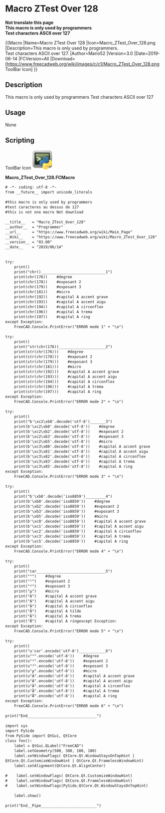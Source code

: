 # Macro ZTest Over 128

**Not translate this page<br />This macro is only used by programmers<br />Test characters ASCII over 127<br />**


{{Macro
|Name=Macro ZTest Over 128
|Icon=Macro_ZTest_Over_128.png
|Description=This macro is only used by programmers.<br />Test characters ASCII over 127.
|Author=Mario52
|Version=3.0
|Date=2019-06-14
|FCVersion=All
|Download=[https://www.freecadweb.org/wiki/images/c/c1/Macro_ZTest_Over_128.png ToolBar Icon]
}}

## Description

This macro is only used by programmers Test characters ASCII over 127

## Usage

None

## Scripting

ToolBar Icon ![](images/Macro_ZTest_Over_128.png )

**Macro\_ZTest\_Over\_128.FCMacro**


    # -*- coding: utf-8 -*-
    from __future__ import unicode_literals

    #this macro is only used by programmers
    #test caracteres au dessus de 127
    #this is not one macro Not download

    __title__   = "Macro_ZTest_Over_128"
    __author__  = "Programmer"
    __url__     = "https://www.freecadweb.org/wiki/Main_Page"
    __Wiki__    = "https://www.freecadweb.org/wiki/Macro_ZTest_Over_128"
    __version__ = "03.00"
    __date__    = "2019/06/14"


    try:
        print()
        print("chr()_____________________________1")
        print(chr(176))    #degree
        print(chr(178))    #exposant 2
        print(chr(179))    #exposant 3
        print(chr(181))    #micro
        print(chr(192))    #capital A accent grave
        print(chr(193))    #capital A accent aigu
        print(chr(194))    #capital A circonflex
        print(chr(196))    #capital A trema
        print(chr(197))    #capital A ring
    except Exception:
        FreeCAD.Console.PrintError("ERROR mode 1" + "\n")

    try:
        print()
        print("str(chr(176))_____________________2")
        print(str(chr(176)))    #degree
        print(str(chr(178)))    #exposant 2
        print(str(chr(179)))    #exposant 3
        print(str(chr(181)))    #micro
        print(str(chr(192)))    #capital A accent grave
        print(str(chr(193)))    #capital A accent aigu
        print(str(chr(194)))    #capital A circonflex
        print(str(chr(196)))    #capital A trema
        print(str(chr(197)))    #capital A ring
    except Exception:
        FreeCAD.Console.PrintError("ERROR mode 2" + "\n")

    try:
        print()
        print("b'\xc2\xb0'.decode('utf-8')_______3")
        print(b'\xc2\xb0'.decode('utf-8'))    #degree
        print(b'\xc2\xb2'.decode('utf-8'))    #exposant 2
        print(b'\xc2\xb3'.decode('utf-8'))    #exposant 3
        print(b'\xc2\xb5'.decode('utf-8'))    #micro
        print(b'\xc3\x80'.decode('utf-8'))    #capital A accent grave
        print(b'\xc3\x81'.decode('utf-8'))    #capital A accent aigu
        print(b'\xc3\x82'.decode('utf-8'))    #capital A circonflex
        print(b'\xc3\x83'.decode('utf-8'))    #capital A trema
        print(b'\xc3\x85'.decode('utf-8'))    #capital A ring
    except Exception:
        FreeCAD.Console.PrintError("ERROR mode 3" + "\n")

    try:
        print()
        print("b'\xb0'.decode('iso8859')_________4")
        print(b'\xb0'.decode('iso8859'))    #degree
        print(b'\xb2'.decode('iso8859'))    #exposant 2
        print(b'\xb3'.decode('iso8859'))    #exposant 3
        print(b'\xb5'.decode('iso8859'))    #micro
        print(b'\xc0'.decode('iso8859'))    #capital A accent grave
        print(b'\xc1'.decode('iso8859'))    #capital A accent aigu
        print(b'\xc2'.decode('iso8859'))    #capital A circonflex
        print(b'\xc3'.decode('iso8859'))    #capital A trema
        print(b'\xc5'.decode('iso8859'))    #capital A ring
    except Exception:
        FreeCAD.Console.PrintError("ERROR mode 4" + "\n")

    try:
        print()
        print("car_______________________________5")
        print("°")    #degree
        print("²")    #exposant 2
        print("³")    #exposant 3
        print("µ")    #micro
        print("À")    #capital A accent grave
        print("Á")    #capital A accent aigu
        print("Â")    #capital A circonflex
        print("Ã")    #capital A tilde
        print("Ä")    #capital A trema
        print("Å")    #capital A ringexcept Exception:
    except Exception:
        FreeCAD.Console.PrintError("ERROR mode 5" + "\n")

    try:
        print()
        print("u'car'.encode('utf-8')____________6")
        print(u"°".encode('utf-8'))    #degree
        print(u"²".encode('utf-8'))    #exposant 2
        print(u"³".encode('utf-8'))    #exposant 3
        print(u"µ".encode('utf-8'))    #micro
        print(u"À".encode('utf-8'))    #capital A accent grave
        print(u"Á".encode('utf-8'))    #capital A accent aigu
        print(u"Â".encode('utf-8'))    #capital A circonflex
        print(u"Ã".encode('utf-8'))    #capital A trema
        print(u"Å".encode('utf-8'))    #capital A ring
    except Exception:
        FreeCAD.Console.PrintError("ERROR mode 6" + "\n")

    print("End_______________________________")

    import sys
    import PySide
    from PySide import QtGui, QtCore
    class fen():
        label = QtGui.QLabel("FreeCAD")
        label.setGeometry(500, 300, 100, 100)
        label.setWindowFlags( QtCore.Qt.WindowStaysOnTopHint |  QtCore.Qt.CustomizeWindowHint | QtCore.Qt.FramelessWindowHint) 
        label.setAlignment(QtCore.Qt.AlignCenter)

    #    label.setWindowFlags( QtCore.Qt.CustomizeWindowHint) 
    #    label.setWindowFlags( QtCore.Qt.FramelessWindowHint) 
    #    label.setWindowFlags(PySide.QtCore.Qt.WindowStaysOnTopHint)

        label.show()

    print("End__Pipe_________________________")
